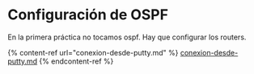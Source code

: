 # Configuración de OSPF

En la primera práctica no tocamos ospf. Hay que configurar los routers.

{% content-ref url="conexion-desde-putty.md" %}
[conexion-desde-putty.md](conexion-desde-putty.md)
{% endcontent-ref %}
